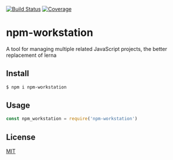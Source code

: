 [![Build Status](https://travis-ci.org/kaelzhang/npm-workstation.svg?branch=master)](https://travis-ci.org/kaelzhang/npm-workstation)
[![Coverage](https://codecov.io/gh/kaelzhang/npm-workstation/branch/master/graph/badge.svg)](https://codecov.io/gh/kaelzhang/npm-workstation)
<!-- optional appveyor tst
[![Windows Build Status](https://ci.appveyor.com/api/projects/status/github/kaelzhang/npm-workstation?branch=master&svg=true)](https://ci.appveyor.com/project/kaelzhang/npm-workstation)
-->
<!-- optional npm version
[![NPM version](https://badge.fury.io/js/npm-workstation.svg)](http://badge.fury.io/js/npm-workstation)
-->
<!-- optional npm downloads
[![npm module downloads per month](http://img.shields.io/npm/dm/npm-workstation.svg)](https://www.npmjs.org/package/npm-workstation)
-->
<!-- optional dependency status
[![Dependency Status](https://david-dm.org/kaelzhang/npm-workstation.svg)](https://david-dm.org/kaelzhang/npm-workstation)
-->

# npm-workstation

A tool for managing multiple related JavaScript projects, the better replacement of lerna

## Install

```sh
$ npm i npm-workstation
```

## Usage

```js
const npm_workstation = require('npm-workstation')
```

## License

[MIT](LICENSE)
